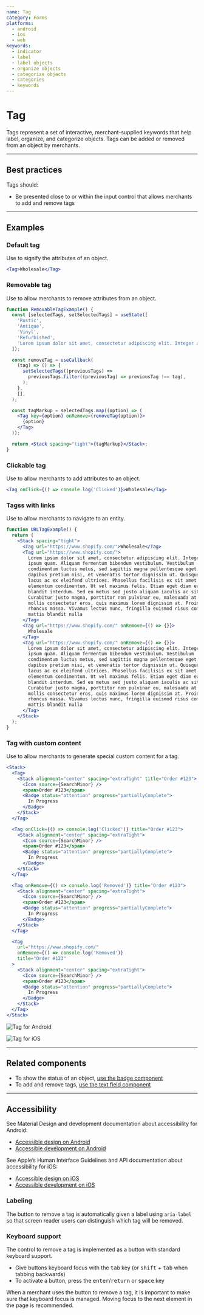 ```yaml
---
name: Tag
category: Forms
platforms:
  - android
  - ios
  - web
keywords:
  - indicator
  - label
  - label objects
  - organize objects
  - categorize objects
  - categories
  - keywords
---
```


# Tag

Tags represent a set of interactive, merchant-supplied keywords that help label, organize, and categorize objects. Tags can be added or removed from an object by merchants.

---

## Best practices

Tags should:

- Be presented close to or within the input control that allows merchants to add and remove tags

---

## Examples

### Default tag

Use to signify the attributes of an object.

```jsx
<Tag>Wholesale</Tag>
```

### Removable tag

Use to allow merchants to remove attributes from an object.

```jsx
function RemovableTagExample() {
  const [selectedTags, setSelectedTags] = useState([
    'Rustic',
    'Antique',
    'Vinyl',
    'Refurbished',
    'Lorem ipsum dolor sit amet, consectetur adipiscing elit. Integer at ipsum quam. Aliquam fermentum bibendum vestibulum. Vestibulum condimentum luctus metus, sed sagittis magna pellentesque eget. Duis dapibus pretium nisi, et venenatis tortor dignissim ut. Quisque eget lacus ac ex eleifend ultrices. Phasellus facilisis ex sit amet leo elementum condimentum. Ut vel maximus felis. Etiam eget diam eu eros blandit interdum. Sed eu metus sed justo aliquam iaculis ac sit amet ex. Curabitur justo magna, porttitor non pulvinar eu, malesuada at leo. Cras mollis consectetur eros, quis maximus lorem dignissim at. Proin in rhoncus massa. Vivamus lectus nunc, fringilla euismod risus commodo, mattis blandit nulla.',
  ]);

  const removeTag = useCallback(
    (tag) => () => {
      setSelectedTags((previousTags) =>
        previousTags.filter((previousTag) => previousTag !== tag),
      );
    },
    [],
  );

  const tagMarkup = selectedTags.map((option) => (
    <Tag key={option} onRemove={removeTag(option)}>
      {option}
    </Tag>
  ));

  return <Stack spacing="tight">{tagMarkup}</Stack>;
}
```

### Clickable tag

Use to allow merchants to add attributes to an object.

```jsx
<Tag onClick={() => console.log('Clicked')}>Wholesale</Tag>
```

### Tagss with links

Use to allow merchants to navigate to an entity.

```jsx
function URLTagExample() {
  return (
    <Stack spacing="tight">
      <Tag url="https://www.shopify.com/">Wholesale</Tag>
      <Tag url="https://www.shopify.com/">
        Lorem ipsum dolor sit amet, consectetur adipiscing elit. Integer at
        ipsum quam. Aliquam fermentum bibendum vestibulum. Vestibulum
        condimentum luctus metus, sed sagittis magna pellentesque eget. Duis
        dapibus pretium nisi, et venenatis tortor dignissim ut. Quisque eget
        lacus ac ex eleifend ultrices. Phasellus facilisis ex sit amet leo
        elementum condimentum. Ut vel maximus felis. Etiam eget diam eu eros
        blandit interdum. Sed eu metus sed justo aliquam iaculis ac sit amet ex.
        Curabitur justo magna, porttitor non pulvinar eu, malesuada at leo. Cras
        mollis consectetur eros, quis maximus lorem dignissim at. Proin in
        rhoncus massa. Vivamus lectus nunc, fringilla euismod risus commodo,
        mattis blandit nulla
      </Tag>
      <Tag url="https://www.shopify.com/" onRemove={() => {}}>
        Wholesale
      </Tag>
      <Tag url="https://www.shopify.com/" onRemove={() => {}}>
        Lorem ipsum dolor sit amet, consectetur adipiscing elit. Integer at
        ipsum quam. Aliquam fermentum bibendum vestibulum. Vestibulum
        condimentum luctus metus, sed sagittis magna pellentesque eget. Duis
        dapibus pretium nisi, et venenatis tortor dignissim ut. Quisque eget
        lacus ac ex eleifend ultrices. Phasellus facilisis ex sit amet leo
        elementum condimentum. Ut vel maximus felis. Etiam eget diam eu eros
        blandit interdum. Sed eu metus sed justo aliquam iaculis ac sit amet ex.
        Curabitur justo magna, porttitor non pulvinar eu, malesuada at leo. Cras
        mollis consectetur eros, quis maximus lorem dignissim at. Proin in
        rhoncus massa. Vivamus lectus nunc, fringilla euismod risus commodo,
        mattis blandit nulla
      </Tag>
    </Stack>
  );
}
```

### Tag with custom content

Use to allow merchants to generate special custom content for a tag.

```jsx
<Stack>
  <Tag>
    <Stack alignment="center" spacing="extraTight" title="Order #123">
      <Icon source={SearchMinor} />
      <span>Order #123</span>
      <Badge status="attention" progress="partiallyComplete">
        In Progress
      </Badge>
    </Stack>
  </Tag>

  <Tag onClick={() => console.log('Clicked')} title="Order #123">
    <Stack alignment="center" spacing="extraTight">
      <Icon source={SearchMinor} />
      <span>Order #123</span>
      <Badge status="attention" progress="partiallyComplete">
        In Progress
      </Badge>
    </Stack>
  </Tag>

  <Tag onRemove={() => console.log('Removed')} title="Order #123">
    <Stack alignment="center" spacing="extraTight">
      <Icon source={SearchMinor} />
      <span>Order #123</span>
      <Badge status="attention" progress="partiallyComplete">
        In Progress
      </Badge>
    </Stack>
  </Tag>

  <Tag
    url="https://www.shopify.com/"
    onRemove={() => console.log('Removed')}
    title="Order #123"
  >
    <Stack alignment="center" spacing="extraTight">
      <Icon source={SearchMinor} />
      <span>Order #123</span>
      <Badge status="attention" progress="partiallyComplete">
        In Progress
      </Badge>
    </Stack>
  </Tag>
</Stack>
```

<!-- content-for: android -->

![Tag for Android](/public_images/components/Tag/android/default@2x.png)

<!-- /content-for -->

<!-- content-for: ios -->

![Tag for iOS](/public_images/components/Tag/ios/default@2x.png)

<!-- /content-for -->

---

## Related components

- To show the status of an object, [use the badge component](https://polaris.shopify.com/components/images-and-icons/badge)
- To add and remove tags, [use the text field component](https://polaris.shopify.com/components/forms/text-field)

---

## Accessibility

<!-- content-for: android -->

See Material Design and development documentation about accessibility for Android:

- [Accessible design on Android](https://material.io/design/usability/accessibility.html)
- [Accessible development on Android](https://developer.android.com/guide/topics/ui/accessibility/)

<!-- /content-for -->

<!-- content-for: ios -->

See Apple’s Human Interface Guidelines and API documentation about accessibility for iOS:

- [Accessible design on iOS](https://developer.apple.com/design/human-interface-guidelines/ios/app-architecture/accessibility/)
- [Accessible development on iOS](https://developer.apple.com/accessibility/ios/)

<!-- /content-for -->

<!-- content-for: web -->

### Labeling

The button to remove a tag is automatically given a label using `aria-label` so that screen reader users can distinguish which tag will be removed.

### Keyboard support

The control to remove a tag is implemented as a button with standard keyboard support.

- Give buttons keyboard focus with the <kbd>tab</kbd> key (or <kbd>shift</kbd> + <kbd>tab</kbd> when tabbing backwards)
- To activate a button, press the <kbd>enter</kbd>/<kbd>return</kbd> or <kbd>space</kbd> key

When a merchant uses the button to remove a tag, it is important to make sure that keyboard focus is managed. Moving focus to the next element in the page is recommended.

<!-- /content-for -->
